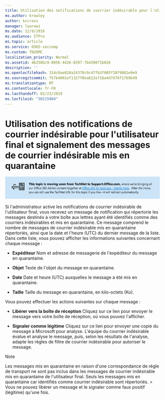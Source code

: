 ```yaml
---
title: Utilisation des notifications de courrier indésirable pour l'utilisateur final et signalement des messages de courrier indésirable mis en quarantaine
ms.author: krowley
author: kccross
manager: laurawi
ms.date: 12/9/2016
ms.audience: ITPro
ms.topic: article
ms.service: O365-seccomp
ms.custom: TN2DMC
localization_priority: Normal
ms.assetid: 4b250bc9-0056-4426-8397-7b4398f1b026
description: ''
ms.openlocfilehash: 314c8ae028a24370c9c47fb3f005f18f9881e9e9
ms.sourcegitcommit: f57b4001ef1327f0ea622e716a4d7d78f1769b49
ms.translationtype: MT
ms.contentlocale: fr-FR
ms.lasthandoff: 02/23/2019
ms.locfileid: "30215904"
---
```

# <a name="use-end-user-spam-notifications-to-release-and-report-spam-quarantined-messages"></a>Utilisation des notifications de courrier indésirable pour l'utilisateur final et signalement des messages de courrier indésirable mis en quarantaine

[![Texte dans l'image sur la migration du contenu de TechNet vers support.office.com](media/ab7c897a-4798-4f31-8c84-f17a8409b133.png)](https://go.microsoft.com/fwlink/p/?LinkID=624152)
  
Si l'administrateur active les notifications de courrier indésirable de l'utilisateur final, vous recevez un message de notification qui répertorie les messages destinés à votre boîte aux lettres ayant été identifiés comme des courriers indésirables et mis en quarantaine. Ce message comprend le nombre de messages de courrier indésirable mis en quarantaine répertoriés, ainsi que la date et l'heure (UTC) du dernier message de la liste. Dans cette liste, vous pouvez afficher les informations suivantes concernant chaque message : 
  
- **Expéditeur** Nom et adresse de messagerie de l'expéditeur du message en quarantaine. 
    
- **Objet** Texte de l'objet du message en quarantaine. 
    
- **Date** Date et heure (UTC) auxquelles le message a été mis en quarantaine. 
    
- **Taille** Taille du message en quarantaine, en kilo-octets (Ko). 
    
Vous pouvez effectuer les actions suivantes sur chaque message :
  
- **Libérer vers la boîte de réception** Cliquez sur ce lien pour envoyer le message vers votre boîte de réception, où vous pouvez l'afficher. 
    
- **Signaler comme légitime** Cliquez sur ce lien pour envoyer une copie du message à Microsoft pour analyse. L'équipe du courrier indésirable évalue et analyse le message, puis, selon les résultats de l'analyse, adapte les règles de filtre de courrier indésirable pour autoriser le message. 
    
> [!NOTE]
>  Les messages mis en quarantaine en raison d'une correspondance de règle de transport ne sont pas inclus dans les messages de courrier indésirable mis en quarantaine de l'utilisateur final. Seuls les messages mis en quarantaine car identifiés comme courrier indésirable sont répertoriés. >  Vous ne pouvez libérer un message et le signaler comme faux positif (légitime) qu'une fois. 
  

